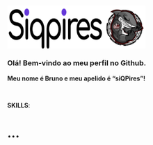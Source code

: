 <div style="display: flex; align-items: right;">
  <img src="siqpires.png" style="display:block;" width="220px" min-width="220px" max-width="220px" style="display:block;" alt="Logo Bruno">

  <img src="saquasoftware.png" width="98px" min-width="98px" max-width="98px">
</div>

<h3>Olá! Bem-vindo ao meu perfil no Github.</h3>
<p><strong>Meu nome é Bruno e meu apelido é “siQPires”!</strong></p>

</br>

<p><strong>SKILLS</strong>:</p>

<h1><strong>...</strong></h1>

<br>
